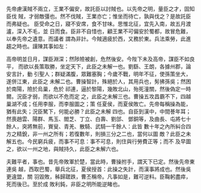 先帝慮漢賊不兩立，王業不偏安，故託臣以討賊也。以先帝之明，量臣之才，固知臣伐
賊，才弱敵彊也。然不伐賊，王業亦亡；惟坐而待亡，孰與伐之？是故託臣而弗疑也。
臣受命之日，寢不安席，食不甘味。思惟北征，宜先入南，故五月渡瀘，深入不毛，並
日而食。臣非不自惜也，顧王業不可偏安於蜀都，故冒危難，以奉先帝之遺意。而議者
謂為非計。今賊適疲於西，又務於東。兵法乘勞，此進趨之時也。謹陳其事如左：

高帝明並日月，謀臣淵深；然陟險被創，危然後安。今陛下未及高帝，謀臣不如良平，
而欲以長策取勝，坐定天下，此臣之未解一也。劉繇、王朗，各據州郡，論安言計，動
引聖人；群疑滿腹，眾難塞胸；今歲不戰，明年不征，使孫策坐大，遂併江東，此臣之
未解二也。曹操智計，殊絕於人，其用兵也，髣拂孫吳；然困於南陽，險於烏巢，危於
祁連，逼於黎陽，幾敗北山，殆死潼關，然後偽定一時爾。況臣才弱，而欲以不危而定
之，此臣之未解三也。曹操五攻昌霸不下，四越巢湖不成；任用李服，而李服圖之；策
任夏侯，而夏侯敗亡。先帝每稱操為能，猶有此失；況臣駑下，何能必勝？此臣之未解
四也。自臣到漢中，中間諅年耳；然喪趙雲、陽群、馬玉、閻芝、丁立、白壽、劉郃、
鄧銅等，及曲長、屯將七十餘人，突將無前，賨叟、青羌、散騎、武騎一千餘人：此皆
數十年之內所糾合四方之精銳，非一州之所有；若復數年，則損三分之二也，當何以圖
敵？此臣之未解五也。今民窮兵疲，而事不可息：事不可息，則住與行勞費正等；而不
及早圖之，欲以一州之地，與賊持久，此臣之未解六也。

夫難平者，事也。昔先帝敗軍於楚，當此時，曹操拊手，謂天下已定。然後先帝東連吳
越，西取巴蜀，舉兵北征，夏侯授首：此操之失計，而漢事將成也。然後吳更違盟，關
羽毀敗，秭歸蹉跌，曹丕稱帝。凡事如是，難可逆料。臣鞠躬盡瘁，死而後已。至於成
敗利鈍，非臣之明所能逆睹也。

